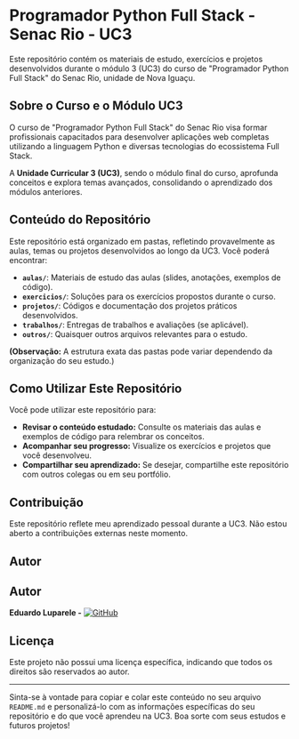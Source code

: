 # Programador Python Full Stack - Senac Rio - UC3

Este repositório contém os materiais de estudo, exercícios e projetos desenvolvidos durante o módulo 3 (UC3) do curso de "Programador Python Full Stack" do Senac Rio, unidade de Nova Iguaçu.

## Sobre o Curso e o Módulo UC3

O curso de "Programador Python Full Stack" do Senac Rio visa formar profissionais capacitados para desenvolver aplicações web completas utilizando a linguagem Python e diversas tecnologias do ecossistema Full Stack.

A **Unidade Curricular 3 (UC3)**, sendo o módulo final do curso, aprofunda conceitos e explora temas avançados, consolidando o aprendizado dos módulos anteriores.

## Conteúdo do Repositório

Este repositório está organizado em pastas, refletindo provavelmente as aulas, temas ou projetos desenvolvidos ao longo da UC3. Você poderá encontrar:

* **`aulas/`**: Materiais de estudo das aulas (slides, anotações, exemplos de código).
* **`exercicios/`**: Soluções para os exercícios propostos durante o curso.
* **`projetos/`**: Códigos e documentação dos projetos práticos desenvolvidos.
* **`trabalhos/`**: Entregas de trabalhos e avaliações (se aplicável).
* **`outros/`**: Quaisquer outros arquivos relevantes para o estudo.

**(Observação:** A estrutura exata das pastas pode variar dependendo da organização do seu estudo.)

## Como Utilizar Este Repositório

Você pode utilizar este repositório para:

* **Revisar o conteúdo estudado:** Consulte os materiais das aulas e exemplos de código para relembrar os conceitos.
* **Acompanhar seu progresso:** Visualize os exercícios e projetos que você desenvolveu.
* **Compartilhar seu aprendizado:** Se desejar, compartilhe este repositório com outros colegas ou em seu portfólio.

## Contribuição

Este repositório reflete meu aprendizado pessoal durante a UC3. Não estou aberto a contribuições externas neste momento.

## Autor

## Autor

**Eduardo Luparele -** [![GitHub](https://img.shields.io/badge/GitHub-Profile-informational?logo=github&style=flat)](https://github.com/Luparele)

## Licença

Este projeto não possui uma licença específica, indicando que todos os direitos são reservados ao autor.

---

Sinta-se à vontade para copiar e colar este conteúdo no seu arquivo `README.md` e personalizá-lo com as informações específicas do seu repositório e do que você aprendeu na UC3. Boa sorte com seus estudos e futuros projetos!
